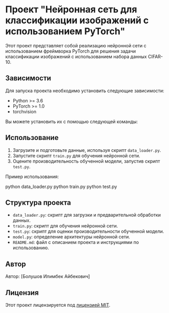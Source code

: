 # Проект "Нейронная сеть для классификации изображений с использованием PyTorch"

Этот проект представляет собой реализацию нейронной сети с использованием фреймворка PyTorch для решения задачи классификации изображений с использованием набора данных CIFAR-10.

## Зависимости

Для запуска проекта необходимо установить следующие зависимости:
- Python >= 3.6
- PyTorch >= 1.0
- torchvision

Вы можете установить их с помощью следующей команды:


## Использование

1. Загрузите и подготовьте данные, используя скрипт `data_loader.py`.
2. Запустите скрипт `train.py` для обучения нейронной сети.
3. Оцените производительность обученной модели, запустив скрипт `test.py`.

Пример использования:

python data_loader.py
python train.py
python test.py

## Структура проекта

- `data_loader.py`: скрипт для загрузки и предварительной обработки данных.
- `train.py`: скрипт для обучения нейронной сети.
- `test.py`: скрипт для оценки производительности обученной модели.
- `model.py`: определение архитектуры нейронной сети.
- `README.md`: файл с описанием проекта и инструкциями по использованию.

## Автор

Автор: [Болушов Илимбек Айбекович]

## Лицензия

Этот проект лицензируется под [лицензией MIT](LICENSE).
